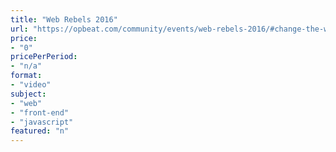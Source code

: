 ```yaml
---
title: "Web Rebels 2016"
url: "https://opbeat.com/community/events/web-rebels-2016/#change-the-world-with-the-peer-web-and-thali"
price: 
- "0"
pricePerPeriod: 
- "n/a"
format: 
- "video"
subject: 
- "web"
- "front-end"
- "javascript"
featured: "n"
---
```

